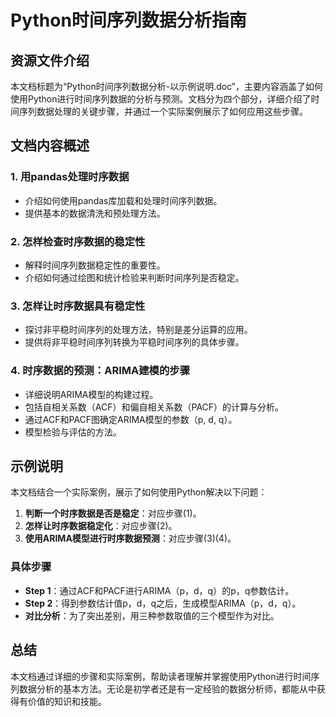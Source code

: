# Python时间序列数据分析指南

## 资源文件介绍

本文档标题为“Python时间序列数据分析-以示例说明.doc”，主要内容涵盖了如何使用Python进行时间序列数据的分析与预测。文档分为四个部分，详细介绍了时间序列数据处理的关键步骤，并通过一个实际案例展示了如何应用这些步骤。

## 文档内容概述

### 1. 用pandas处理时序数据
- 介绍如何使用pandas库加载和处理时间序列数据。
- 提供基本的数据清洗和预处理方法。

### 2. 怎样检查时序数据的稳定性
- 解释时间序列数据稳定性的重要性。
- 介绍如何通过绘图和统计检验来判断时间序列是否稳定。

### 3. 怎样让时序数据具有稳定性
- 探讨非平稳时间序列的处理方法，特别是差分运算的应用。
- 提供将非平稳时间序列转换为平稳时间序列的具体步骤。

### 4. 时序数据的预测：ARIMA建模的步骤
- 详细说明ARIMA模型的构建过程。
- 包括自相关系数（ACF）和偏自相关系数（PACF）的计算与分析。
- 通过ACF和PACF图确定ARIMA模型的参数（p, d, q）。
- 模型检验与评估的方法。

## 示例说明

本文档结合一个实际案例，展示了如何使用Python解决以下问题：
1. **判断一个时序数据是否是稳定**：对应步骤(1)。
2. **怎样让时序数据稳定化**：对应步骤(2)。
3. **使用ARIMA模型进行时序数据预测**：对应步骤(3)(4)。

### 具体步骤
- **Step 1**：通过ACF和PACF进行ARIMA（p，d，q）的p，q参数估计。
- **Step 2**：得到参数估计值p，d，q之后，生成模型ARIMA（p，d，q）。
- **对比分析**：为了突出差别，用三种参数取值的三个模型作为对比。

## 总结

本文档通过详细的步骤和实际案例，帮助读者理解并掌握使用Python进行时间序列数据分析的基本方法。无论是初学者还是有一定经验的数据分析师，都能从中获得有价值的知识和技能。
